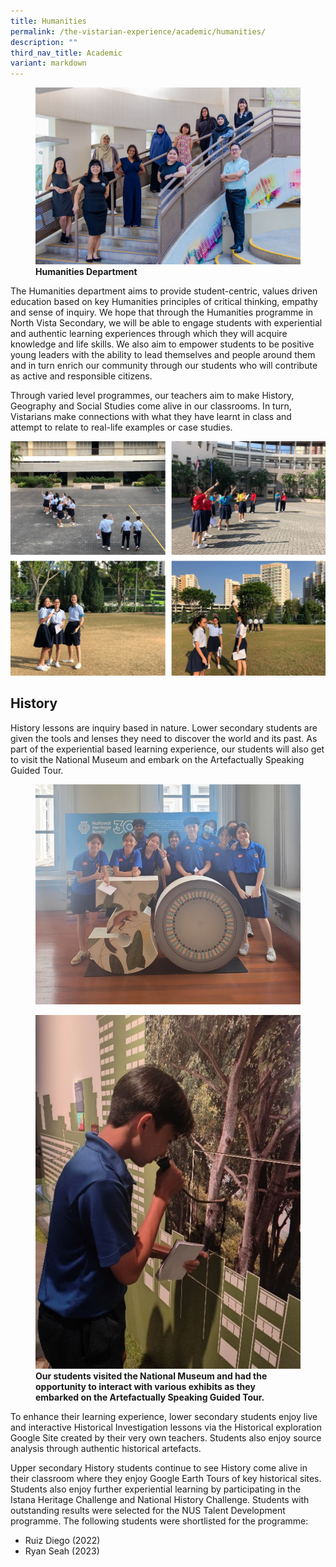 ```yaml
---
title: Humanities
permalink: /the-vistarian-experience/academic/humanities/
description: ""
third_nav_title: Academic
variant: markdown
---
```

<figure>
<img src="/images/Humanities%20Department.jpg">
<figcaption> <strong> Humanities Department </strong> </figcaption>
</figure>

The Humanities department aims to provide student-centric, values driven education based on key Humanities principles of critical thinking, empathy and sense of inquiry. We hope that through the Humanities programme in North Vista Secondary, we will be able to engage students with experiential and authentic learning experiences through which they will acquire knowledge and life skills. We also aim to empower students to be positive young leaders with the ability to lead themselves and people around them and in turn enrich our community through our students who will contribute as active and responsible citizens.  

Through varied level programmes, our teachers aim to make History, Geography and Social Studies come alive in our classrooms. In turn, Vistarians make connections with what they have learnt in class and attempt to relate to real-life examples or case studies.

![](/images/humanities1.png)

History
---------

History lessons are inquiry based in nature. Lower secondary students are given the tools and lenses they need to discover the world and its past. As part of the experiential based learning experience, our students will also get to visit the National Museum and embark on the Artefactually Speaking Guided Tour. 

<figure>
<img src="/images/The%20Vistarian%20Experience/Academic/Humanities1.jpg">
<figcaption> <strong> </strong> </figcaption>
</figure>

<figure>
<img src="/images/The%20Vistarian%20Experience/Academic/Humanities2.jpg">
<figcaption> <strong> Our students visited the National Museum and had the opportunity to interact with various exhibits as they embarked on the Artefactually Speaking Guided Tour.</strong> </figcaption>
</figure>

To enhance their learning experience, lower secondary students enjoy live and interactive Historical Investigation lessons via the Historical exploration Google Site created by their very own teachers. Students also enjoy source analysis through authentic historical artefacts.

Upper secondary History students continue to see History come alive in their classroom where they enjoy Google Earth Tours of key historical sites. Students also enjoy further experiential learning by participating in the Istana Heritage Challenge and National History Challenge. Students with outstanding results were selected for the NUS Talent Development programme. The following students were shortlisted for the programme:

* Ruiz Diego (2022)
* Ryan Seah (2023)
